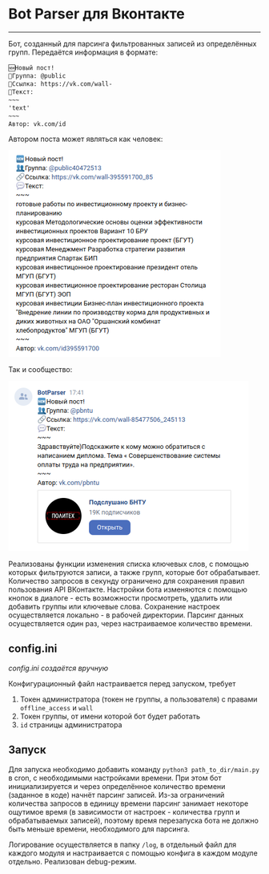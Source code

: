 # Bot Parser для Вконтакте
---
Бот, созданный для парсинга фильтрованных записей из определённых групп.
Передаётся информация в формате:

```
🆕Новый пост!
👥Группа: @public
🔗Ссылка: https://vk.com/wall-
💬Текст:
~~~
'text'
~~~
Автор: vk.com/id
```

Автором поста может являться как человек:

![Автор - человек](screenshots/human.png)

Так и сообщество:

![Автор - сообщество](screenshots/group.png)

Реализованы функции изменения списка ключевых слов, с помощью которых фильтруются записи, а также групп, которые бот обрабатывает. Количество запросов в секунду ограничено для сохранения правил пользования API ВКонтакте. 
Настройки бота изменяются с помощью кнопок в диалоге - есть возможности просмотреть, удалить или добавить группы или ключевые слова. Сохранение настроек осуществляется локально - в рабочей директории. Парсинг данных осуществляется один раз, через настраиваемое количество времени.

## config.ini
*config.ini создаётся вручную*

Конфигурационный файл настраивается перед запуском, требует 
1. Токен администратора (токен не группы, а пользователя) с правами `offline_access` и `wall`
2. Токен группы, от имени которой бот будет работать
3. `id` страницы администратора

## Запуск
Для запуска необходимо добавить команду  `python3 path_to_dir/main.py` в cron, с необходимыми настройками времени. При этом бот инициализируется и через определённое количество времени (заданное в коде) начнёт парсинг записей. Из-за ограничений количества запросов в единицу времени парсинг занимает некоторе ощутимое время (в зависимости от настроек - количества групп и обрабатываемых записей), поэтому время перезапуска бота не должно быть меньше времени, необходимого для парсинга.

Логирование осуществляется в папку `/log`, в отдельный файл для каждого модуля и настраивается с помощью конфига в каждом модуле отдельно. Реализован debug-режим.

